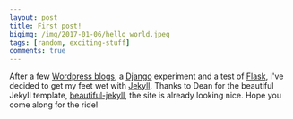 ```yaml
---
layout: post
title: First post!
bigimg: /img/2017-01-06/hello_world.jpeg
tags: [random, exciting-stuff]
comments: true
---
```


After a few [Wordpress blogs](https://wordpress.com/), a [Django](https://www.djangoproject.com/) experiment and a test of [Flask](http://flask.pocoo.org/), I've decided to get my feet wet with [Jekyll](https://jekyllrb.com/). Thanks to Dean for the beautiful Jekyll template, [beautiful-jekyll](https://github.com/daattali/beautiful-jekyll), the site is already looking nice. Hope you come along for the ride!
